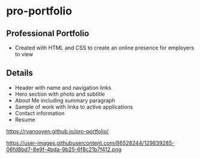 # pro-portfolio

## Professional Portfolio
 * Created with HTML and CSS to create an online presence for employers to view

## Details
* Header with name and navigation links
* Hero section with photo and subtitle
* About Me including summary paragraph
* Sample of work with links to active applications
* Contact information
* Resume

https://rvanooyen.github.io/pro-portfolio/

https://user-images.githubusercontent.com/86528244/129839285-06fd8bd7-8e9f-4bda-9b25-6f8c21b7f412.png
